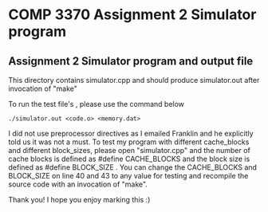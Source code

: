 COMP 3370 Assignment 2 Simulator program
======================================

Assignment 2 Simulator program and output file
------------------------

This directory contains simulator.cpp and should produce simulator.out after invocation of "make"

To run the test file's , please use the command below

    ./simulator.out <code.o> <memory.dat>


I did not use preprocessor directives as I emailed Franklin and he explicitly told us it was not 
a must. To test my program with different cache_blocks and different block_sizes, please open
"simulator.cpp" and the number of cache blocks is defined as #define CACHE_BLOCKS and the 
block size is defined as #define BLOCK_SIZE . You can change the CACHE_BLOCKS and BLOCK_SIZE 
on line 40 and 43 to any value for testing and recompile the source code with an invocation of 
"make".


Thank you! I hope you enjoy marking this :)


